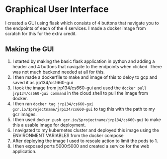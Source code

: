 # Graphical User Interface
I created a GUI using flask which consists of 4 buttons that navigate you to the endpoints of each of the 4 services. I made a docker image from scratch for this for the extra credit.

## Making the GUI
1. I started by making the basic flask application in python and adding a header and 4 buttons that navigate to the endpoints when clicked. There was not much backend needed at all for this.
2. I then made a dockerfile to make and image of this to deloy to gcp and saved it as jrp134/cs1660-gui 
3. I took the image from jrp134/cs660-gui and used the `docker pull jrp134/cs660-gui command` in the cloud shell to pull the image from docker.
4. I then ran `docker tag jrp134/cs660-gui gcr.io/$projectname/jrp134/cs660-gui` to tag this with the path to my gcr images.
5. I then used `docker push gcr.io/$projectname/jrp134/cs660-gui` to make this a usable image for deployment.
6. I navigated to my kubernetes cluster and deployed this image using the ENVIRONMENT VARIABLES from the docker compose
7. After deploying the image I used to rescale action to limit the pods to 1.
8. I then exposed ports 5000:5000 and created a service for the web application. 
